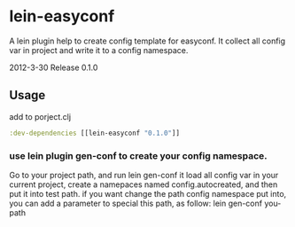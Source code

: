 # lein-easyconf

A lein plugin help to create config template for easyconf.
It collect all config var in project and write it to a config namespace.

2012-3-30 Release 0.1.0

## Usage

add to porject.clj

```clojure
:dev-dependencies [[lein-easyconf "0.1.0"]]
```

### use lein plugin gen-conf to create your config namespace.
Go to your project path, and run
    lein gen-conf
it load all config var in your current project, create
a namepaces named config.autocreated, and then put it into test path.
if you want change the path config namespace put into, you can add a
parameter to special this path, as follow: 
    lein gen-conf you-path

